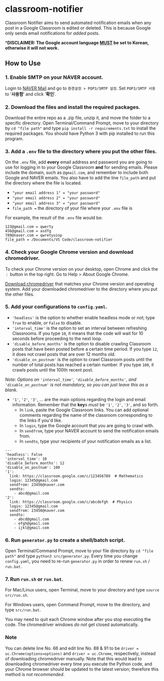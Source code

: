 # classroom-notifier
Classroom Notifier aims to send automated notification emails when any post in a Google Classroom is edited or deleted.
This is because Google only sends email notifications for *added* posts.

***DISCLAIMER: The Google account language <ins>MUST</ins> be set to Korean, otherwise it will not work.**

## How to Use
### 1. Enable SMTP on your NAVER account.
Login to [NAVER Mail](https://mail.naver.com) and go to `환경설정 > POP3/SMTP 설정`. 
Set `POP3/SMTP 사용` to ‘**사용함**’ and click ‘**확인**’.

### 2. Download the files and install the required packages.
Download the entire repo as a .zip file, unzip it, and move the folder to a specific directory.
Open Terminal/Command Prompt, move to your directory by `cd "file path"` and type `pip install -r requirements.txt` to install the required packages. You should have Python 3 with pip installed to run this program.

### 3. Add a `.env` file to the directory where you put the other files.
On the `.env` file, add **every** email address and password you are going to use for logging in to your Google Classroom **and** for sending emails.
Please include the domain, such as `@gmail.com`, and remember to include both Google and NAVER emails.
You also have to add the line `file_path` and put the directory where the file is located.
* `"your email address 1" = "your password"`
* `"your email address 2" = "your password"`
* `"your email address 3" = "your password"`
* `file_path =` the directory of your file where your `.env` file is

For example, the result of the `.env` file would be:
```
123@gmail.com = qwerty
456@gmail.com = asdfg
789@naver.com = qwretyuiop
file_path = /Documents/VS Code/classroom-notifier
```

### 4. Check your Google Chrome version and download chromedriver.
To check your Chrome version on your desktop, open Chrome and click the `⋮` button in the top right.
Go to Help > About Google Chrome.

[Download chromedriver](https://chromedriver.chromium.org/downloads) that matches your Chrome version and operating system.
Add your downloaded chromedriver to the directory where you put the other files.

### 5. Add your configurations to `config.yaml`.
* `'headless'` is the option to whether enable headless mode or not; type `True` to enable, or `False` to disable.
* `'interval_time'` is the option to set an interval between refreshing Classrooms. If you type `10`, it means that the code will wait for 10 seconds before proceeding to the next loop.
* `'disable_before_months'` is the option to disable crawling Classroom posts that have been posted before a certain time period. If you type `12`, it does not crawl posts that are over 12 months old.
* `'disable_on_postnum'` is the option to crawl Classroom posts until the number of total posts has reached a  certain number. If you type `100`, it crawls posts until the 100th recent post. 

*Note: Options on `'interval_time'`, `'disable_before_months'`, and `'disable_on_postnum'` is not mandatory, so you can just leave this as a blank.*
* `'1'`, `'2'`, `'3'`, ... are the main options regarding the login and email information. Remember that the **key**s *must* be `'1'`, `'2'`, `'3'`, and so forth.
  * In `link`, paste the Google Classroom links. You can add optional comments regarding the name of the classroom corresponding to the links if you'd like.
  * In `login`, type the Google account that you are going to crawl with.
  * In `sendfrom`, type your NAVER account to send the notification emails from.
  * In `sendto`, type your recipients of your notification emails as a list. 

```
---
'headless': False
'interval_time': 10
'disable_before_months': 12
'disable_on_postnum': 100
'1':
  link: https://classroom.google.com/c/123456789  # Mathematics
  login: 12345@gmail.com
  sendfrom: 23456@naver.com
  sendto:
    - abcd@gmail.com
'2': 
  link: https://classroom.google.com/c/abcdefgh  # Physics
  login: 12345@gmail.com
  sendfrom: 23456@naver.com
  sendto:
    - abcd@gmail.com
    - efgh@gmail.com
    - ijkl@gmail.com
```

### 6. Run `generator.py` to create a shell/batch script.
Open Terminal/Command Prompt, move to your file directory by `cd "file path"` and type `python3 src/generator.py`.
Every time you change `config.yaml`, you need to re-run `generator.py` in order to renew `run.sh` / `run.bat`.

### 7. Run `run.sh` or `run.bat`.
For Mac/Linux users, open Terminal, move to your directory and type `source src/run.sh`.

For Windows users, open Command Prompt, move to the directory, and type `src/run.bat`.

You may need to quit each Chrome window after you stop executing the code.
The chromedriver windows *do not* get closed automatically.

### Note
You can delete line No. 66 and edit line No. 88 & 91 to be `driver = uc.Chrome(options=options)` and `driver = uc.Chrome`, respectively, instead of downloading chromedriver manually.
Note that this would lead to downloading chromedriver every time you execute the Python code, and your Chrome browser should be updated to the latest version; therefore this method is *not recommended*.

